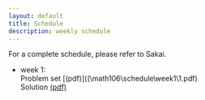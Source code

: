 ```yaml
---
layout: default
title: Schedule
description: weekly schedule
---
```

For a complete schedule, please refer to Sakai. 

* week 1: <br>
  Problem set [(pdf)]((\math106\schedule\week1\1.pdf) <br>
  Solution [(pdf)]() <br>


